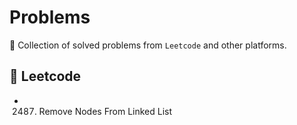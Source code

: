 # Problems

🧩 Collection of solved problems from `Leetcode` and other platforms.

## 🔢 Leetcode

- 2487. Remove Nodes From Linked List
